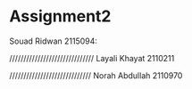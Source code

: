 # Assignment2


Souad Ridwan 2115094:






//////////////////////////////
Layali Khayat 2110211










/////////////////////////////
Norah Abdullah 2110970


